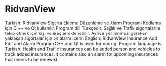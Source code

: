 # RidvanView
Turkish:
RidvanView Sigorta Ekleme Düzenleme ve Alarm Programı
Kodlama için C ++ ve Qt kullanılır.
Program dili Türkçedir.
Sağlık ve Trafik sigortalarını takip etmek için kişi ve araçlar eklenebilir.
Ayrıca yenilenmesi gereken yaklaşan sigortalar için bir alarm içerir.
English:
RidvanView Insurance Add Edit and Alarm Program
C++ and Qt is used for coding.
Program language is Turkish.
Health and Traffic insurances can be added person and vehicles to track added insurances. 
It contains also an alarm for upcoming insurances that needs to be renewed.
